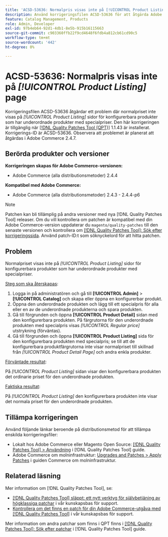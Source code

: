```yaml
---
title: 'ACSD-53636: Normalpris visas inte på [!UICONTROL Product Listing] page'
description: Använd korrigeringsfilen ACSD-53636 för att åtgärda Adobe Commerce-problemet där normalpriset inte visas på *[!UICONTROL Product Listing]* sidor för konfigurerbara produkter som har underordnade produkter med specialpriser.
feature: Catalog Management, Products
role: Admin, Developer
exl-id: 97b4eb64-92d1-4db1-8e5b-915b16115663
source-git-commit: c903360ffb22f9cd4648f6fdb4a812cb61cd90c5
workflow-type: tm+mt
source-wordcount: '442'
ht-degree: 0%

---
```


# ACSD-53636: Normalpris visas inte på *[!UICONTROL Product Listing]* page

Korrigeringsfilen ACSD-53636 åtgärdar ett problem där normalpriset inte visas på *[!UICONTROL Product Listing]* sidor för konfigurerbara produkter som har underordnade produkter med specialpriser. Den här korrigeringen är tillgänglig när [[!DNL Quality Patches Tool (QPT)]](/help/announcements/adobe-commerce-announcements/magento-quality-patches-released-new-tool-to-self-serve-quality-patches.md) 1.1.43 är installerat. Korrigerings-ID är ACSD-53636. Observera att problemet är planerat att åtgärdas i Adobe Commerce 2.4.7.

## Berörda produkter och versioner

**Korrigeringen skapas för Adobe Commerce-versionen:**

* Adobe Commerce (alla distributionsmetoder) 2.4.4

**Kompatibel med Adobe Commerce:**

* Adobe Commerce (alla distributionsmetoder) 2.4.3 - 2.4.4-p6

>[!NOTE]
>
>Patchen kan bli tillämplig på andra versioner med nya [!DNL Quality Patches Tool] releaser. Om du vill kontrollera om patchen är kompatibel med din Adobe Commerce-version uppdaterar du `magento/quality-patches` till den senaste versionen och kontrollera om [[!DNL Quality Patches Tool]: Sök efter korrigeringssida](https://experienceleague.adobe.com/tools/commerce-quality-patches/index.html). Använd patch-ID:t som söknyckelord för att hitta patchen.

## Problem

Normalpriset visas inte på *[!UICONTROL Product Listing]* sidor för konfigurerbara produkter som har underordnade produkter med specialpriser.

<u>Steg som ska återskapas</u>:

1. Logga in på administratören och gå till **[!UICONTROL Admin]** > **[!UICONTROL Catalog]** och skapa eller öppna en konfigurerbar produkt.
2. Öppna den underordnade produkten och lägg till ett specialpris för alla eller en av de underordnade produkterna och spara produkten.
3. Gå till förgrunden och öppna **[!UICONTROL Product Detail]** sidan med den konfigurerbara produkten. På färgrutorna för den underordnade produkten med specialpris visas *[!UICONTROL Regular price]* utstrykning (förväntas).
4. Gå till förgrunden och öppna **[!UICONTROL Product Listing]** sida för den konfigurerbara produkten med specialpris; se till att de konfigurerbara produktfärgrutorna inte visar normalpriset till skillnad från *[!UICONTROL Product Detail Page]* och andra enkla produkter.

<u>Förväntade resultat</u>:

På *[!UICONTROL Product Listing]* sidan visar den konfigurerbara produkten det ordinarie priset för den underordnade produkten.

<u>Faktiska resultat</u>:

På *[!UICONTROL Product Listing]* den konfigurerbara produkten inte visar det normala priset för den underordnade produkten.

## Tillämpa korrigeringen

Använd följande länkar beroende på distributionsmetod för att tillämpa enskilda korrigeringsfiler:

* Lokalt hos Adobe Commerce eller Magento Open Source: [[!DNL Quality Patches Tool] > Användning](https://experienceleague.adobe.com/docs/commerce-operations/tools/quality-patches-tool/usage.html) i [!DNL Quality Patches Tool] guide.
* Adobe Commerce om molninfrastruktur: [Upgrades and Patches > Apply Patches](https://experienceleague.adobe.com/docs/commerce-cloud-service/user-guide/develop/upgrade/apply-patches.html) i guiden Commerce om molninfrastruktur.

## Relaterad läsning

Mer information om [!DNL Quality Patches Tool], se:

* [[!DNL Quality Patches Tool] släppt: ett nytt verktyg för självbetjäning av högklassiga patchar](/help/announcements/adobe-commerce-announcements/magento-quality-patches-released-new-tool-to-self-serve-quality-patches.md) i vår kunskapsbas för support.
* [Kontrollera om det finns en patch för din Adobe Commerce-utgåva med [!DNL Quality Patches Tool]](/help/support-tools/patches-available-in-qpt-tool/check-patch-for-magento-issue-with-magento-quality-patches.md) i vår kunskapsbas för support.

Mer information om andra patchar som finns i QPT finns i [[!DNL Quality Patches Tool]: Sök efter patchar](https://experienceleague.adobe.com/tools/commerce-quality-patches/index.html) i [!DNL Quality Patches Tool] guide.
